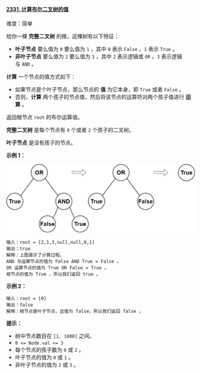 ﻿#### [2331\. 计算布尔二叉树的值](https://leetcode.cn/problems/evaluate-boolean-binary-tree/)

难度：简单

给你一棵 **完整二叉树** 的根，这棵树有以下特征：

-   **叶子节点** 要么值为 `0` 要么值为 `1` ，其中 `0` 表示 `False` ，`1` 表示 `True` 。
-   **非叶子节点** 要么值为 `2` 要么值为 `3` ，其中 `2` 表示逻辑或 `OR` ，`3` 表示逻辑与 `AND` 。

**计算** 一个节点的值方式如下：

-   如果节点是个叶子节点，那么节点的 **值** 为它本身，即 `True` 或者 `False` 。
-   否则，**计算** 两个孩子的节点值，然后将该节点的运算符对两个孩子值进行 **运算** 。

返回根节点 `root` 的布尔运算值。

**完整二叉树** 是每个节点有 `0` 个或者 `2` 个孩子的二叉树。

**叶子节点** 是没有孩子的节点。

**示例 1：**

![](./Question2331.png)

```
输入：root = [2,1,3,null,null,0,1]
输出：true
解释：上图展示了计算过程。
AND 与运算节点的值为 False AND True = False 。
OR 运算节点的值为 True OR False = True 。
根节点的值为 True ，所以我们返回 true 。
```

**示例 2：**

```
输入：root = [0]
输出：false
解释：根节点是叶子节点，且值为 false，所以我们返回 false 。

```

**提示：**

-   树中节点数目在 `[1, 1000]` 之间。
-   `0 <= Node.val <= 3`
-   每个节点的孩子数为 `0` 或 `2` 。
-   叶子节点的值为 `0` 或 `1` 。
-   非叶子节点的值为 `2` 或 `3` 。
